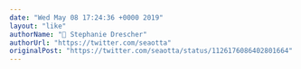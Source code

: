 ```yaml
---
date: "Wed May 08 17:24:36 +0000 2019"
layout: "like"
authorName: "🌙 Stephanie Drescher"
authorUrl: "https://twitter.com/seaotta"
originalPost: "https://twitter.com/seaotta/status/1126176086402801664"
---
```

